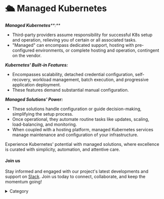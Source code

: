 

# 🛳 Managed Kubernetes

_**Managed Kubernetes****:**_

* Third-party providers assume responsibility for successful K8s setup and operation, relieving you of certain or all associated tasks.
* "Managed" can encompass dedicated support, hosting with pre-configured environments, or complete hosting and operation, contingent on the vendor.

_**Kubernetes' Built-in Features:**_

* Encompasses scalability, detached credential configuration, self-recovery, workload management, batch execution, and progressive application deployment.
* These features demand substantial manual configuration.

_**Managed Solutions' Power:**_

* These solutions handle configuration or guide decision-making, simplifying the setup process.
* Once operational, they automate routine tasks like updates, scaling, load-balancing, and monitoring.
* When coupled with a hosting platform, managed Kubernetes services manage maintenance and configuration of your infrastructure.

Experience Kubernetes' potential with managed solutions, where excellence is curated with simplicity, automation, and attentive care.

#### Join us

Stay informed and engaged with our project's latest developments and support on [Slack](https://app.slack.com/client/T04QS32JX6E/C04QKEWE146). Join us today to connect, collaborate, and keep the momentum going! &#x20;

<details>

<summary>Category</summary>

Kubernetes, cloud computing, DevOps, cloud services, hosting platform, container orchestration, cloud infrastructure, cloud deployment, cloud management, cloud technology, cloud solutions&#x20;

</details>
